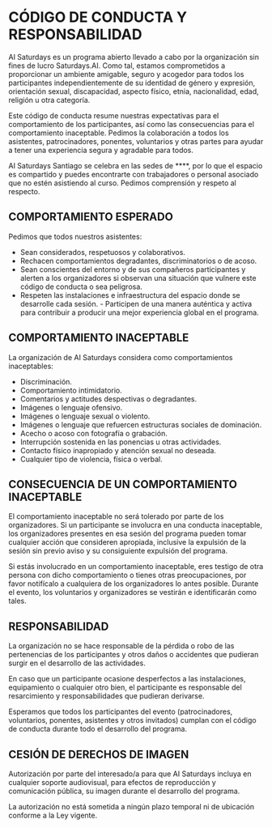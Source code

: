 # CÓDIGO DE CONDUCTA Y RESPONSABILIDAD

AI Saturdays es un programa abierto llevado a cabo por la organización sin fines de lucro Saturdays.AI. Como tal, estamos comprometidos a proporcionar un ambiente amigable, seguro y acogedor para todos los participantes independientemente de su identidad de género y expresión, orientación sexual, discapacidad, aspecto físico, etnia, nacionalidad, edad, religión u otra categoría.

Este código de conducta resume nuestras expectativas para el comportamiento de los participantes, así como las consecuencias para el comportamiento inaceptable. Pedimos la colaboración a todos los asistentes, patrocinadores, ponentes, voluntarios y otras partes para ayudar a tener una experiencia segura y agradable para todos.

AI Saturdays Santiago se celebra en las sedes de ****, por lo que el espacio es compartido y puedes encontrarte con trabajadores o personal asociado que no estén asistiendo al curso. Pedimos comprensión y respeto al respecto.

## COMPORTAMIENTO ESPERADO
Pedimos que todos nuestros asistentes:
- Sean considerados, respetuosos y colaborativos.
- Rechacen comportamientos degradantes, discriminatorios o de acoso.
- Sean conscientes del entorno y de sus compañeros participantes y alerten a los organizadores si observan una situación que vulnere este código de conducta o sea peligrosa.
- Respeten las instalaciones e infraestructura del espacio donde se desarrolle cada sesión. - Participen de una manera auténtica y activa para contribuir a producir una mejor experiencia global en el programa.

## COMPORTAMIENTO INACEPTABLE
La organización de AI Saturdays considera como comportamientos inaceptables:

- Discriminación.
- Comportamiento intimidatorio.
- Comentarios y actitudes despectivas o degradantes.
- Imágenes o lenguaje ofensivo.
- Imágenes o lenguaje sexual o violento.
- Imágenes o lenguaje que refuercen estructuras sociales de dominación.
- Acecho o acoso con fotografía o grabación.
- Interrupción sostenida en las ponencias u otras actividades.
- Contacto físico inapropiado y atención sexual no deseada.
- Cualquier tipo de violencia, física o verbal.

## CONSECUENCIA DE UN COMPORTAMIENTO INACEPTABLE

El comportamiento inaceptable no será tolerado por parte de los organizadores. Si un participante se involucra en una conducta inaceptable, los organizadores presentes en esa sesión del programa pueden tomar cualquier acción que consideren apropiada, inclusive la expulsión de la sesión sin previo aviso y su consiguiente expulsión del programa. 

Si estás involucrado en un comportamiento inaceptable, eres testigo de otra persona con dicho comportamiento o tienes otras preocupaciones, por favor notifícalo a cualquiera de los organizadores lo antes posible. Durante el evento, los voluntarios y organizadores se vestirán e identificarán como tales.

## RESPONSABILIDAD
La organización no se hace responsable de la pérdida o robo de las pertenencias de los participantes y otros daños o accidentes que pudieran surgir en el desarrollo de las actividades.

En caso que un participante ocasione desperfectos a las instalaciones, equipamiento o cualquier otro bien, el participante es responsable del resarcimiento y responsabilidades que pudieran derivarse.

Esperamos que todos los participantes del evento (patrocinadores, voluntarios, ponentes, asistentes y otros invitados) cumplan con el código de conducta durante todo el desarrollo del programa.


## CESIÓN DE DERECHOS DE IMAGEN

Autorización por parte del interesado/a para que AI Saturdays incluya en cualquier soporte audiovisual, para efectos de reproducción y comunicación pública, su imagen durante el desarrollo del programa.

La autorización no está sometida a ningún plazo temporal ni de ubicación conforme a la Ley vigente.
